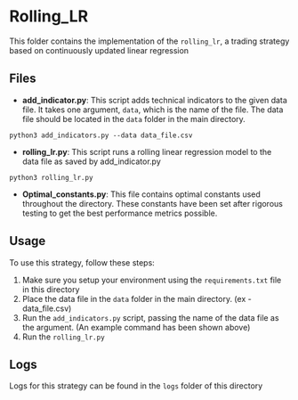 # Rolling_LR

This folder contains the implementation of the `rolling_lr`, a trading strategy based on continuously updated linear regression 

## Files

- **add_indicator.py**: This script adds technical indicators to the given data file. It takes one argument, `data`, which is the name of the file. The data file should be located in the `data` folder in the main directory.

```
python3 add_indicators.py --data data_file.csv
```
- **rolling_lr.py**: This script runs a rolling linear regression model to the data file as saved by add_indicator.py

```
python3 rolling_lr.py
```
- **Optimal_constants.py**: This file contains optimal constants used throughout the directory. These constants have been set after rigorous testing to get the best performance metrics possible.

## Usage

To use this strategy, follow these steps:

1. Make sure you setup your environment using the `requirements.txt` file in this directory
2. Place the data file in the `data` folder in the main directory. (ex - data_file.csv)
3. Run the `add_indicators.py` script, passing the name of the data file as the argument. (An example command has been shown above)
4. Run the `rolling_lr.py`
   
## Logs
Logs for this strategy can be found in the `logs` folder of this directory
